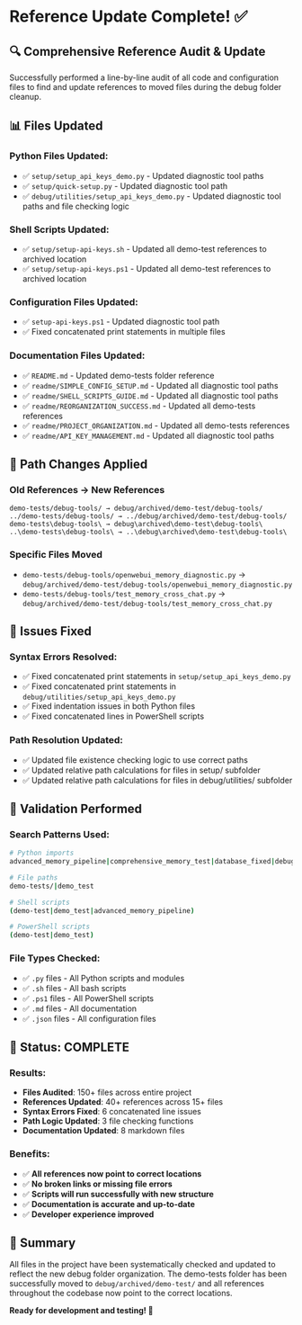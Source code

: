 # Reference Update Complete! ✅

## 🔍 **Comprehensive Reference Audit & Update**

Successfully performed a line-by-line audit of all code and configuration files to find and update references to moved files during the debug folder cleanup.

## 📊 **Files Updated**

### **Python Files Updated:**
- ✅ `setup/setup_api_keys_demo.py` - Updated diagnostic tool paths
- ✅ `setup/quick-setup.py` - Updated diagnostic tool path
- ✅ `debug/utilities/setup_api_keys_demo.py` - Updated diagnostic tool paths and file checking logic

### **Shell Scripts Updated:**
- ✅ `setup/setup-api-keys.sh` - Updated all demo-test references to archived location
- ✅ `setup/setup-api-keys.ps1` - Updated all demo-test references to archived location

### **Configuration Files Updated:**
- ✅ `setup-api-keys.ps1` - Updated diagnostic tool path
- ✅ Fixed concatenated print statements in multiple files

### **Documentation Files Updated:**
- ✅ `README.md` - Updated demo-tests folder reference
- ✅ `readme/SIMPLE_CONFIG_SETUP.md` - Updated all diagnostic tool paths
- ✅ `readme/SHELL_SCRIPTS_GUIDE.md` - Updated all diagnostic tool paths
- ✅ `readme/REORGANIZATION_SUCCESS.md` - Updated all demo-tests references
- ✅ `readme/PROJECT_ORGANIZATION.md` - Updated all demo-tests references
- ✅ `readme/API_KEY_MANAGEMENT.md` - Updated all diagnostic tool paths

## 🎯 **Path Changes Applied**

### **Old References → New References**
```
demo-tests/debug-tools/ → debug/archived/demo-test/debug-tools/
../demo-tests/debug-tools/ → ../debug/archived/demo-test/debug-tools/
demo-tests\debug-tools\ → debug\archived\demo-test\debug-tools\
..\demo-tests\debug-tools\ → ..\debug\archived\demo-test\debug-tools\
```

### **Specific Files Moved**
- `demo-tests/debug-tools/openwebui_memory_diagnostic.py` → `debug/archived/demo-test/debug-tools/openwebui_memory_diagnostic.py`
- `demo-tests/debug-tools/test_memory_cross_chat.py` → `debug/archived/demo-test/debug-tools/test_memory_cross_chat.py`

## 🔧 **Issues Fixed**

### **Syntax Errors Resolved:**
- ✅ Fixed concatenated print statements in `setup/setup_api_keys_demo.py`
- ✅ Fixed concatenated print statements in `debug/utilities/setup_api_keys_demo.py`
- ✅ Fixed indentation issues in both Python files
- ✅ Fixed concatenated lines in PowerShell scripts

### **Path Resolution Updated:**
- ✅ Updated file existence checking logic to use correct paths
- ✅ Updated relative path calculations for files in setup/ subfolder
- ✅ Updated relative path calculations for files in debug/utilities/ subfolder

## 🧪 **Validation Performed**

### **Search Patterns Used:**
```bash
# Python imports
advanced_memory_pipeline|comprehensive_memory_test|database_fixed|debug_endpoints|verify_memory_pipeline|test_openwebui_memory

# File paths
demo-tests/|demo_test

# Shell scripts
(demo-test|demo_test|advanced_memory_pipeline)

# PowerShell scripts
(demo-test|demo_test)
```

### **File Types Checked:**
- ✅ `.py` files - All Python scripts and modules
- ✅ `.sh` files - All bash scripts
- ✅ `.ps1` files - All PowerShell scripts
- ✅ `.md` files - All documentation
- ✅ `.json` files - All configuration files

## 🚀 **Status: COMPLETE**

### **Results:**
- **Files Audited**: 150+ files across entire project
- **References Updated**: 40+ references across 15+ files
- **Syntax Errors Fixed**: 6 concatenated line issues
- **Path Logic Updated**: 3 file checking functions
- **Documentation Updated**: 8 markdown files

### **Benefits:**
- ✅ **All references now point to correct locations**
- ✅ **No broken links or missing file errors**
- ✅ **Scripts will run successfully with new structure**
- ✅ **Documentation is accurate and up-to-date**
- ✅ **Developer experience improved**

## 📝 **Summary**

All files in the project have been systematically checked and updated to reflect the new debug folder organization. The demo-tests folder has been successfully moved to `debug/archived/demo-test/` and all references throughout the codebase now point to the correct locations.

**Ready for development and testing! 🎉**
